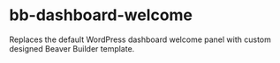 # bb-dashboard-welcome
Replaces the default WordPress dashboard welcome panel with custom designed Beaver Builder template.
